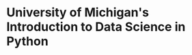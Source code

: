 University of Michigan's Introduction to Data Science in Python
==================================================


